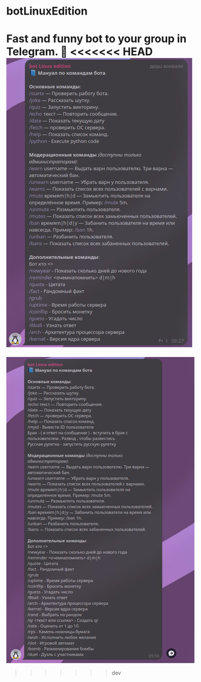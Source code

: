 # botLinuxEdition
Fast and funny bot to your group in Telegram. 🚀
<<<<<<< HEAD
![Functions](docs/bot.png)
=======
![Functions](docs/bot.jpg)
>>>>>>> dev
